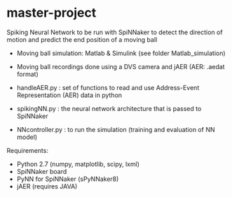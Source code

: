 # master-project

Spiking Neural Network to be run with SpiNNaker to detect the direction of motion and predict the end position of a moving ball

- Moving ball simulation: Matlab & Simulink (see folder Matlab_simulation)
- Moving ball recordings done using a DVS camera and jAER (AER: .aedat format) 


- handleAER.py : set of functions to read and use Address-Event Representation (AER) data in python
- spikingNN.py : the neural network architecture that is passed to SpiNNaker
- NNcontroller.py : to run the simulation (training and evaluation of NN model)


Requirements:
- Python 2.7 (numpy, matplotlib, scipy, lxml)
- SpiNNaker board
- PyNN for SpiNNaker (sPyNNaker8)
- jAER (requires JAVA)
